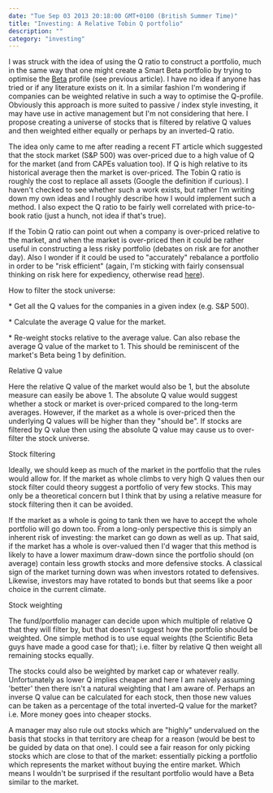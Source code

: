 ```yaml
---
date: "Tue Sep 03 2013 20:18:00 GMT+0100 (British Summer Time)"
title: "Investing: A Relative Tobin Q portfolio"
description: ""
category: "investing"
---
```

I was struck with the idea of using the Q ratio to construct a portfolio, much in the same way that one might create a Smart Beta portfolio by trying to optimise the [Beta](/web/20160405122757/http://esoteriic.com/thoughts/32-reviews/148-the-little-book-of-commonsense-investing-john-c-bogle "Common sense investing") profile (see previous article). I have no idea if anyone has tried or if any literature exists on it. In a similar fashion I'm wondering if companies can be weighted relative in such a way to optimise the Q-profile. Obviously this approach is more suited to passive / index style investing, it may have use in active management but I'm not considering that here. I propose creating a universe of stocks that is filtered by relative Q values and then weighted either equally or perhaps by an inverted-Q ratio.

The idea only came to me after reading a recent FT article which suggested that the stock market (S&P 500) was over-priced due to a high value of Q for the market (and from CAPEs valuation too). If Q is high relative to its historical average then the market is over-priced. The Tobin Q ratio is roughly the cost to replace all assets (Google the definition if curious). I haven't checked to see whether such a work exists, but rather I'm writing down my own ideas and I roughly describe how I would implement such a method. I also expect the Q ratio to be fairly well correlated with price-to-book ratio (just a hunch, not idea if that's true).

If the Tobin Q ratio can point out when a company is over-priced relative to the market, and when the market is over-priced then it could be rather useful in constructing a less risky portfolio (debates on risk are for another day). Also I wonder if it could be used to "accurately" rebalance a portfolio in order to be "risk efficient" (again, I'm sticking with fairly consensual thinking on risk here for expediency, otherwise read [here](/web/20160405122757/http://esoteriic.com/thoughts/32-reviews/182-the-black-swan-the-impact-of-the-highly-improbable "Black Swan")).

How to filter the stock universe:

\* Get all the Q values for the companies in a given index (e.g. S&P 500).

\* Calculate the average Q value for the market.

\* Re-weight stocks relative to the average value. Can also rebase the average Q value of the market to 1. This should be reminiscent of the market's Beta being 1 by definition.

Relative Q value

Here the relative Q value of the market would also be 1, but the absolute measure can easily be above 1. The absolute Q value would suggest whether a stock or market is over-priced compared to the long-term averages. However, if the market as a whole is over-priced then the underlying Q values will be higher than they "should be". If stocks are filtered by Q value then using the absolute Q value may cause us to over-filter the stock universe.

Stock filtering

Ideally, we should keep as much of the market in the portfolio that the rules would allow for. If the market as whole climbs to very high Q values then our stock filter could theory suggest a portfolio of very few stocks. This may only be a theoretical concern but I think that by using a relative measure for stock filtering then it can be avoided.

If the market as a whole is going to tank then we have to accept the whole portfolio will go down too. From a long-only perspective this is simply an inherent risk of investing: the market can go down as well as up. That said, if the market has a whole is over-valued then I'd wager that this method is likely to have a lower maximum draw-down since the portfolio should (on average) contain less growth stocks and more defensive stocks. A classical sign of the market turning down was when investors rotated to defensives. Likewise, investors may have rotated to bonds but that seems like a poor choice in the current climate.

Stock weighting

The fund/portfolio manager can decide upon which multiple of relative Q that they will filter by, but that doesn't suggest how the portfolio should be weighted. One simple method is to use equal weights (the Scientific Beta guys have made a good case for that); i.e. filter by relative Q then weight all remaining stocks equally.

The stocks could also be weighted by market cap or whatever really. Unfortunately as lower Q implies cheaper and here I am naively assuming 'better' then there isn't a natural weighting that I am aware of. Perhaps an inverse Q value can be calculated for each stock, then those new values can be taken as a percentage of the total inverted-Q value for the market? i.e. More money goes into cheaper stocks.

A manager may also rule out stocks which are "highly" undervalued on the basis that stocks in that territory are cheap for a reason (would be best to be guided by data on that one). I could see a fair reason for only picking stocks which are close to that of the market: essentially picking a portfolio which represents the market without buying the entire market. Which means I wouldn't be surprised if the resultant portfolio would have a Beta similar to the market.